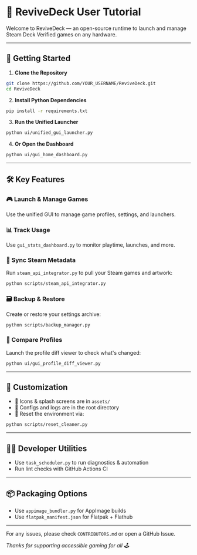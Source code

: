 
# 📘 ReviveDeck User Tutorial

Welcome to ReviveDeck — an open-source runtime to launch and manage Steam Deck Verified games on any hardware.

---

## 🚀 Getting Started

1. **Clone the Repository**
```bash
git clone https://github.com/YOUR_USERNAME/ReviveDeck.git
cd ReviveDeck
```

2. **Install Python Dependencies**
```bash
pip install -r requirements.txt
```

3. **Run the Unified Launcher**
```bash
python ui/unified_gui_launcher.py
```

4. **Or Open the Dashboard**
```bash
python ui/gui_home_dashboard.py
```

---

## 🛠 Key Features

### 🎮 Launch & Manage Games
Use the unified GUI to manage game profiles, settings, and launchers.

### 📊 Track Usage
Use `gui_stats_dashboard.py` to monitor playtime, launches, and more.

### 🔄 Sync Steam Metadata
Run `steam_api_integrator.py` to pull your Steam games and artwork:
```bash
python scripts/steam_api_integrator.py
```

### 🗃 Backup & Restore
Create or restore your settings archive:
```bash
python scripts/backup_manager.py
```

### 🧾 Compare Profiles
Launch the profile diff viewer to check what's changed:
```bash
python ui/gui_profile_diff_viewer.py
```

---

## 🔁 Customization

- 🎨 Icons & splash screens are in `assets/`
- 🔧 Configs and logs are in the root directory
- 🧹 Reset the environment via:
```bash
python scripts/reset_cleaner.py
```

---

## 🧑‍💻 Developer Utilities

- Use `task_scheduler.py` to run diagnostics & automation
- Run lint checks with GitHub Actions CI

---

## 📦 Packaging Options

- Use `appimage_bundler.py` for AppImage builds
- Use `flatpak_manifest.json` for Flatpak + Flathub

---

For any issues, please check `CONTRIBUTORS.md` or open a GitHub Issue.

_Thanks for supporting accessible gaming for all 🕹_
